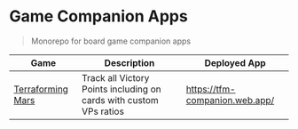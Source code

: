 # Game Companion Apps

> Monorepo for board game companion apps

| Game                                    | Description                                                        | Deployed App                   |
| --------------------------------------- | ------------------------------------------------------------------ | ------------------------------ |
| [Terraforming Mars](apps/tfm-companion) | Track all Victory Points including on cards with custom VPs ratios | https://tfm-companion.web.app/ |
